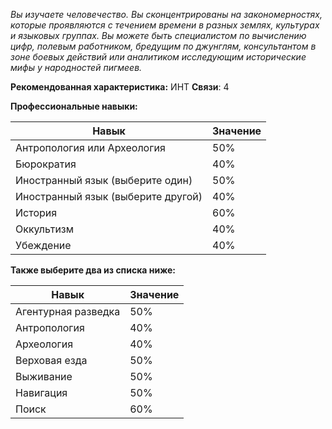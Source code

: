*Вы изучаете человечество. Вы сконцентрированы на закономерностях, которые проявляются с течением времени в разных землях, культурах и языковых группах. Вы можете быть специалистом по вычислению цифр, полевым работником, бредущим по джунглям, консультантом в зоне боевых действий или аналитиком исследующим исторические мифы у народностей пигмеев.*

**Рекомендованная характеристика:** ИНТ
**Связи**: 4

**Профессиональные навыки:** 

| Навык                              | Значение |
| ---------------------------------- | -------- |
| Антропология или Археология        | 50%      |
| Бюрократия                         | 40%      |
| Иностранный язык (выберите один)   | 50%      |
| Иностранный язык (выберите другой) | 40%      |
| История                            | 60%      |
| Оккультизм                         | 40%      |
| Убеждение                          | 40%      |
**Также выберите два из списка ниже:**

| Навык               | Значение |
| ------------------- | -------- |
| Агентурная разведка | 50%      |
| Антропология        | 40%      |
| Археология          | 40%      |
| Верховая езда       | 50%      |
| Выживание           | 50%      |
| Навигация           | 50%      |
| Поиск               | 60%      |
